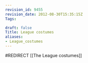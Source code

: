 ```yaml
---
revision_id: 9455
revision_date: 2012-08-30T15:35:15Z
Tags:

draft: false
Title: League costumes
aliases:
- League_costumes
---
```

#REDIRECT [[The League costumes]]